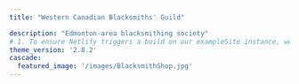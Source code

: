 ```yaml
---
title: "Western Canadian Blacksmiths' Guild"

description: "Edmonton-area blacksmithing society"
# 1. To ensure Netlify triggers a build on our exampleSite instance, we need to change a file in the exampleSite directory.
theme_version: '2.8.2'
cascade:
  featured_image: '/images/BlacksmithShop.jpg'
---
```

